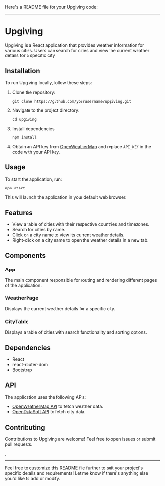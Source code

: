 Here's a README file for your Upgiving code:

---

# Upgiving

Upgiving is a React application that provides weather information for various cities. Users can search for cities and view the current weather details for a specific city.

## Installation

To run Upgiving locally, follow these steps:

1. Clone the repository:
   ```
   git clone https://github.com/yourusername/upgiving.git
   ```

2. Navigate to the project directory:
   ```
   cd upgiving
   ```

3. Install dependencies:
   ```
   npm install
   ```

4. Obtain an API key from [OpenWeatherMap](https://openweathermap.org/api) and replace `API_KEY` in the code with your API key.

## Usage

To start the application, run:
```
npm start
```

This will launch the application in your default web browser.

## Features

- View a table of cities with their respective countries and timezones.
- Search for cities by name.
- Click on a city name to view its current weather details.
- Right-click on a city name to open the weather details in a new tab.

## Components

### App

The main component responsible for routing and rendering different pages of the application.

### WeatherPage

Displays the current weather details for a specific city.

### CityTable

Displays a table of cities with search functionality and sorting options.

## Dependencies

- React
- react-router-dom
- Bootstrap

## API

The application uses the following APIs:

- [OpenWeatherMap API](https://openweathermap.org/api) to fetch weather data.
- [OpenDataSoft API](https://public.opendatasoft.com/api/explore/v2.1/catalog/datasets/geonames-all-cities-with-a-population-1000/records?limit=100) to fetch city data.

## Contributing

Contributions to Upgiving are welcome! Feel free to open issues or submit pull requests.

.

---

Feel free to customize this README file further to suit your project's specific details and requirements! Let me know if there's anything else you'd like to add or modify.
